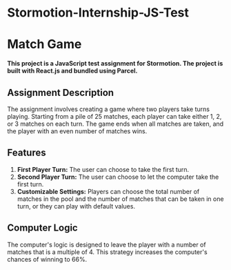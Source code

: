 # Stormotion-Internship-JS-Test

# Match Game 

**This project is a JavaScript test assignment for Stormotion. The project is built with React.js and bundled using Parcel.**

## Assignment Description

The assignment involves creating a game where two players take turns playing. Starting from a pile of 25 matches, each player can take either 1, 2, or 3 matches on each turn. The game ends when all matches are taken, and the player with an even number of matches wins.

## Features

1. **First Player Turn:** The user can choose to take the first turn.
2. **Second Player Turn:** The user can choose to let the computer take the first turn.
3. **Customizable Settings:** Players can choose the total number of matches in the pool and the number of matches that can be taken in one turn, or they can play with default values.

## Computer Logic

The computer's logic is designed to leave the player with a number of matches that is a multiple of 4. This strategy increases the computer's chances of winning to 66%.
